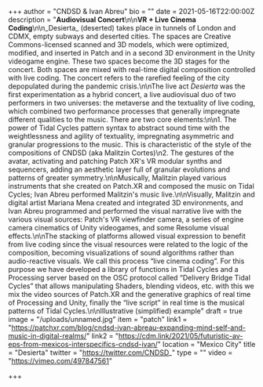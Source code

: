 +++
author = "CNDSD & Ivan Abreu"
bio = ""
date = 2021-05-16T22:00:00Z
description = "**Audiovisual Concert**\n\n**VR + Live Cinema Coding**\n\n_Desierta_ (deserted) takes place in tunnels of London and CDMX, empty subways and deserted cities. The spaces are Creative Commons-licensed scanned and 3D models, which were optimized, modified, and inserted in Patch and in a second 3D environment in the Unity videogame engine. These two spaces become the 3D stages for the concert. Both spaces are mixed with real-time digital composition controlled with live coding. The concert refers to the rarefied feeling of the city depopulated during the pandemic crisis.\n\nThe live act _Desierta_ was the first experimentation as a hybrid concert, a live audiovisual duo of two performers in two universes: the metaverse and the textuality of live coding, which combined two performance processes that generally impregnate different qualities to the music. There are two core elements:\n\n1. The power of Tidal Cycles pattern syntax to abstract sound time with the weightlessness and agility of textuality, impregnating asymmetric and granular progressions to the music. This is characteristic of the style of the compositions of CNDSD (aka Malitzin Cortes)\n2. The gestures of the avatar, activating and patching Patch XR's VR modular synths and sequencers, adding an aesthetic layer full of granular evolutions and patterns of greater symmetry.\n\nMusically, Malitzin played various instruments that she created on Patch.XR and composed the music on Tidal Cycles; Ivan Abreu performed Malitzin's music live.\n\nVisually, Malitzin and digital artist Mariana Mena created and integrated 3D environments, and Ivan Abreu programmed and performed the visual narrative live with the various visual sources: Patch's VR viewfinder camera, a series of engine camera cinematics of Unity videogames, and some Resolume visual effects.\n\nThe stacking of platforms allowed visual expression to benefit from live coding since the visual resources were related to the logic of the composition, becoming visualizations of sound algorithms rather than audio-reactive visuals. We call this process “live cinema coding”. For this purpose we have developed a library of functions in Tidal Cycles and a Processing server based on the OSC protocol called “Delivery Bridge Tidal Cycles” that allows manipulating Shaders, blending videos, etc. with this we mix the video sources of Patch.XR and the generative graphics of real time of Processing and Unity, finally the “live script” in real time is the musical patterns of Tidal Cycles.\n\nIllustrative (simplified) example"
draft = true
image = "/uploads/unnamed.jpg"
item = "patch"
link1 = "https://patchxr.com/blog/cndsd-ivan-abreau-expanding-mind-self-and-music-in-digital-realms/"
link2 = "https://cdm.link/2021/05/futuristic-av-eps-from-mexicos-interspecifics-cndsd-ivan/"
location = "Mexico City"
title = "Desierta"
twitter = "https://twitter.com/CNDSD_"
type = ""
video = "https://vimeo.com/497847561"

+++
